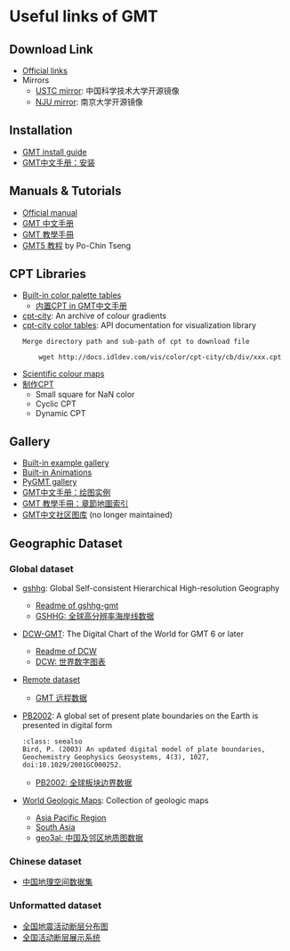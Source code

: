 # Useful links of GMT

## Download Link

- [Official links](https://www.generic-mapping-tools.org/documentation/)
- Mirrors
    - [USTC mirror](https://mirrors.ustc.edu.cn/gmt/): 中国科学技术大学开源镜像
    - [NJU mirror](https://mirrors.nju.edu.cn/gmt/): 南京大学开源镜像

## Installation

- [GMT install guide](https://github.com/GenericMappingTools/gmt/blob/master/INSTALL.md)
- [GMT中文手册：安装](https://docs.gmt-china.org/latest/install/)

## Manuals & Tutorials

- [Official manual](https://docs.generic-mapping-tools.org/latest/index.html)
- [GMT 中文手册](https://docs.gmt-china.org/latest/)
- [GMT 教學手冊](https://gmt-tutorials.org/gallery.html)
- [GMT5 教程](https://jimmytseng79.github.io/GMT5_tutorials/) by Po-Chin Tseng

## CPT Libraries

- [Built-in color palette tables](https://docs.generic-mapping-tools.org/latest/cookbook/cpts.html?highlight=color)
    - [内置CPT in GMT中文手册](https://docs.gmt-china.org/latest/cpt/builtin-cpt/)
- [cpt-city](http://soliton.vm.bytemark.co.uk/pub/cpt-city/): An archive of colour gradients
- [cpt-city color tables](http://docs.idldev.com/vis/color/cptcity_catalog.html): API documentation for visualization library
    ```{note}
    Merge directory path and sub-path of cpt to download file

        wget http://docs.idldev.com/vis/color/cpt-city/cb/div/xxx.cpt

    ```
- [Scientific colour maps](https://www.fabiocrameri.ch/colourmaps/)
- [制作CPT](https://docs.gmt-china.org/latest/cpt/makecpt/)
    - Small square for NaN color
    - Cyclic CPT
    - Dynamic CPT

## Gallery

- [Built-in example gallery](https://docs.generic-mapping-tools.org/latest/gallery.html)
- [Built-in Animations](https://docs.generic-mapping-tools.org/latest/animations.html)
- [PyGMT gallery](https://www.pygmt.org/dev/gallery/index.html)
- [GMT中文手册：绘图实例](https://docs.gmt-china.org/latest/examples/)
- [GMT 教學手冊：章節地圖索引](https://gmt-tutorials.org/gallery.html)
- [GMT中文社区图库](https://gmt-china.org/gallery/) (no longer maintained)


## Geographic Dataset

### Global dataset
- [gshhg](http://www.soest.hawaii.edu/wessel/gshhg/): Global Self-consistent Hierarchical High-resolution Geography
    - [Readme of gshhg-gmt](https://github.com/GenericMappingTools/gshhg-gmt#readme)
    - [GSHHG: 全球高分辨率海岸线数据](https://docs.gmt-china.org/latest/dataset/gshhg/)

- [DCW-GMT](http://www.soest.hawaii.edu/wessel/dcw/): The Digital Chart of the World for GMT 6 or later
    - [Readme of DCW](https://github.com/GenericMappingTools/dcw-gmt#readme)
    - [DCW: 世界数字图表](https://docs.gmt-china.org/latest/dataset/dcw/)

- [Remote dataset](https://docs.generic-mapping-tools.org/latest/datasets/remote-data.html)
    - [GMT 远程数据](https://docs.gmt-china.org/latest/dataset/#id2)

- [PB2002](http://peterbird.name/publications/2003_PB2002/2003_PB2002.htm): A global set of present plate boundaries on the Earth is presented in digital form
    ```{admonition} Citation
    :class: seealso
    Bird, P. (2003) An updated digital model of plate boundaries, Geochemistry Geophysics Geosystems, 4(3), 1027, doi:10.1029/2001GC000252.
    ```
    - [PB2002: 全球板块边界数据](https://docs.gmt-china.org/latest/dataset/PB2002/)

- [World Geologic Maps](https://certmapper.cr.usgs.gov/data/apps/world-maps/): Collection of geologic maps
  - [Asia Pacific Region](https://pubs.er.usgs.gov/publication/ofr97470F)
  - [South Asia](https://pubs.er.usgs.gov/publication/ofr97470C)
  - [geo3al: 中国及邻区地质图数据](https://docs.gmt-china.org/6.2/dataset-CN/geo3al/)


### Chinese dataset

- [中国地理空间数据集](https://docs.gmt-china.org/latest/dataset-CN/)


### Unformatted dataset

- [全国地震活动断层分布图](https://activefault-datacenter.cn/faultzone/faultzone.html)
- [全国活动断层展示系统](http://www.neotectonics.cn/arcgis/apps/webappviewer/index.html?id=3c0d8234c1dc43eaa0bec3ea03bb00bc)
